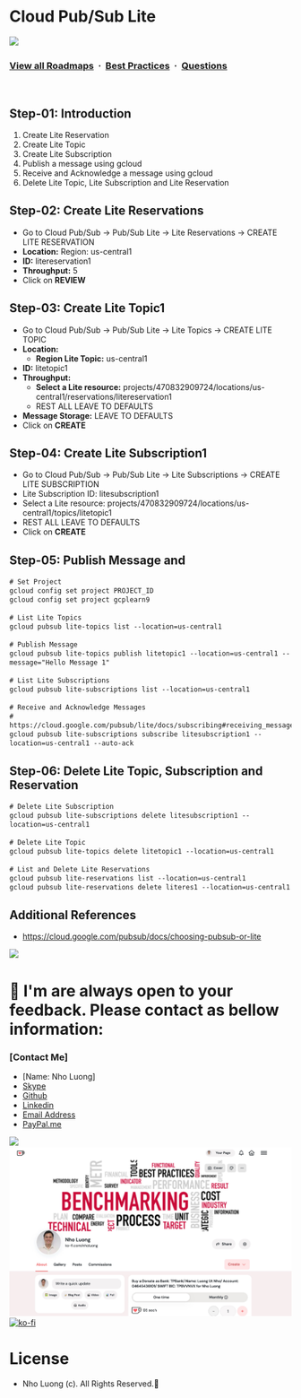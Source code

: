 # Cloud Pub/Sub Lite

![](https://i.imgur.com/waxVImv.png)
### [View all Roadmaps](https://github.com/nholuongut/all-roadmaps) &nbsp;&middot;&nbsp; [Best Practices](https://github.com/nholuongut/all-roadmaps/blob/main/public/best-practices/) &nbsp;&middot;&nbsp; [Questions](https://www.linkedin.com/in/nholuong/)
<br/>

## Step-01: Introduction
1. Create Lite Reservation
2. Create Lite Topic
3. Create Lite Subscription
4. Publish a message using gcloud
5. Receive and Acknowledge a message using gcloud
6. Delete Lite Topic, Lite Subscription and Lite Reservation

## Step-02: Create Lite Reservations
- Go to Cloud Pub/Sub -> Pub/Sub Lite -> Lite Reservations -> CREATE LITE RESERVATION
- **Location:** Region: us-central1
- **ID:** litereservation1
- **Throughput:** 5
- Click on **REVIEW**  

## Step-03: Create Lite Topic1
- Go to Cloud Pub/Sub -> Pub/Sub Lite -> Lite Topics -> CREATE LITE TOPIC
- **Location:**
  - **Region Lite Topic:** us-central1
- **ID:** litetopic1
- **Throughput:**
  - **Select a Lite resource:** projects/470832909724/locations/us-central1/reservations/litereservation1
  - REST ALL LEAVE TO DEFAULTS   
- **Message Storage:** LEAVE TO DEFAULTS
- Click on **CREATE**  

## Step-04: Create Lite Subscription1
- Go to Cloud Pub/Sub -> Pub/Sub Lite -> Lite Subscriptions -> CREATE LITE SUBSCRIPTION
- Lite Subscription ID: litesubscription1
- Select a Lite resource: projects/470832909724/locations/us-central1/topics/litetopic1
- REST ALL LEAVE TO DEFAULTS
- Click on **CREATE**

## Step-05: Publish Message and 
```t
# Set Project
gcloud config set project PROJECT_ID
gcloud config set project gcplearn9

# List Lite Topics
gcloud pubsub lite-topics list --location=us-central1

# Publish Message
gcloud pubsub lite-topics publish litetopic1 --location=us-central1 --message="Hello Message 1"

# List Lite Subscriptions
gcloud pubsub lite-subscriptions list --location=us-central1

# Receive and Acknowledge Messages
# https://cloud.google.com/pubsub/lite/docs/subscribing#receiving_messages
gcloud pubsub lite-subscriptions subscribe litesubscription1 --location=us-central1 --auto-ack                
```

## Step-06: Delete Lite Topic, Subscription and Reservation
```t
# Delete Lite Subscription
gcloud pubsub lite-subscriptions delete litesubscription1 --location=us-central1

# Delete Lite Topic
gcloud pubsub lite-topics delete litetopic1 --location=us-central1

# List and Delete Lite Reservations
gcloud pubsub lite-reservations list --location=us-central1
gcloud pubsub lite-reservations delete literes1 --location=us-central1
```

## Additional References
- https://cloud.google.com/pubsub/docs/choosing-pubsub-or-lite

![](https://i.i/Users/nholu/Documents/Donate.png/Users/nholu/Documents/Donate.pngmgur.com/waxVImv.png)
# 🚀 I'm are always open to your feedback.  Please contact as bellow information:
### [Contact Me]
* [Name: Nho Luong]
* [Skype](luongutnho_skype)
* [Github](https://github.com/nholuongut/)
* [Linkedin](https://www.linkedin.com/in/nholuong/)
* [Email Address](luongutnho@hotmail.com)
* [PayPal.me](https://www.paypal.com/paypalme/nholuongut)

![](https://i.imgur.com/waxVImv.png)
![](Donate.png)
[![ko-fi](https://ko-fi.com/img/githubbutton_sm.svg)](https://ko-fi.com/nholuong)

# License
* Nho Luong (c). All Rights Reserved.🌟